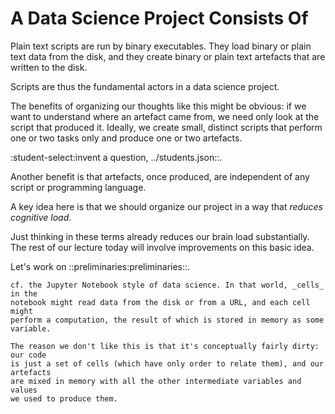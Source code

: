 A Data Science Project Consists Of
==================================

Plain text scripts are run by binary executables. They load binary or plain text
data from the disk, and they create binary or plain text artefacts that are
written to the disk. 

Scripts are thus the fundamental actors in a data science project.

The benefits of organizing our thoughts like this might be obvious: if we want to
understand where an artefact came from, we need only look at the script that 
produced it. Ideally, we create small, distinct scripts that perform one or
two tasks only and produce one or two artefacts. 

:student-select:invent a question, ../students.json::.

Another benefit is that artefacts, once produced, are independent of any script 
or programming language. 

A key idea here is that we should organize our project in a way that *reduces
cognitive load*.

Just thinking in these terms already reduces our brain load substantially. The
rest of our lecture today will involve improvements on this basic idea.

Let's work on ::preliminaries:preliminaries::.

```sidebar
cf. the Jupyter Notebook style of data science. In that world, _cells_ in the
notebook might read data from the disk or from a URL, and each cell might
perform a computation, the result of which is stored in memory as some
variable. 

The reason we don't like this is that it's conceptually fairly dirty: our code
is just a set of cells (which have only order to relate them), and our artefacts
are mixed in memory with all the other intermediate variables and values
we used to produce them.

```
